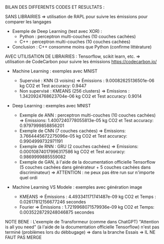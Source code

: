 BILAN DES DIFFERENTS CODES ET RESULTATS :


SANS LIBRAIRIES => utilisation de RAPL pour suivre les émissions pour comparer les langages

- Exemple de Deep Learning (test avec XOR) :
    - Python : perceptron multi-couches (10 couches cachées)
    - C++ : perceptron multi-couches (10 couches cachées)
 - Conclusion : C++ consomme moins que Python (confirme littérature)


AVEC UTILISATION DE LIBRAIRIES : Tensorflow, scikit learn, etc. => utilisation de CodeCarbon pour suivre les émissions https://codecarbon.io/

- Machine Learning : exemples avec MNIST
    - Supervisé : KNN (3 voisins) => Émissions : 9.00082625136501e-06 kg CO2 et Test accuracy: 0.9447
    - Non supervisé : KMEANS (256 clusters) => Emissions : 1.3420924768623704e-06 kg CO2 et Test accuracy: 0.9014

- Deep Learning : exemples avec MNIST
    - Exemple de ANN : perceptron multi-couches (10 couches cachées) => Emissions: 1.4007240778055813e-05 kg CO2 et Test accuracy: 0.9797999858856201
    - Exemple de CNN (7 couches cachées) => Emissions: 3.7664445672275096e-05 kg CO2 et Test accuracy: 0.9904999732971191
    - Exemple de RNN : GRU (2 couches cachées) => Emissions: 0.00010874017996317586 kg CO2 et Test accuracy: 0.9869999885559082
    - Exemple de GAN, à l'aide de la documentation officielle Tensorflow (5 couches cachées dans générateur + 5 couches cachées dans discriminateur) => ATTENTION : ne peux pas être run sur n'importe quel ordi
 
- Machine Learning VS Modele : exemples avec génération image
    - KMEANS => Émissions : 4.493341171741487e-09 kg CO2 et Temps : 0.02617812156677246 secondes
    - Fourier => Émissions : 1.7219968071579936e-09 kg CO2 et Temps: 0.0035228729248046875 secondes


NOTE BENE : L'exemple de Transformeur (comme dans ChatGPT) "Attention is all you need" (à l'aide de la documentation officielle Tensorflow) n'est pas terminé (problèmes lors du débbugage) => dans la branche Essais => IL NE FAUT PAS MERGE
  


